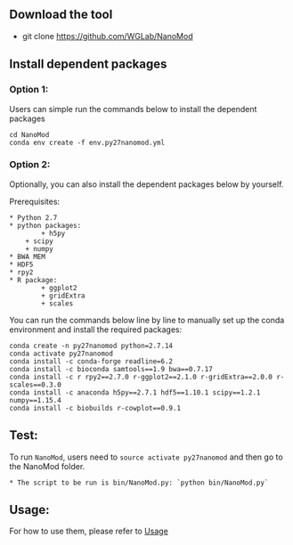 
## Download the tool
   * git clone https://github.com/WGLab/NanoMod

## Install dependent packages

### Option 1: 
  Users can simple run the commands below to install the dependent packages
  ```
  cd NanoMod
  conda env create -f env.py27nanomod.yml
  ```
  
### Option 2:
  Optionally, you can also install the dependent packages below by yourself.

  Prerequisites:

	* Python 2.7
	* python packages:
	        + h5py
		+ scipy
		+ numpy
	* BWA MEM
	* HDF5
	* rpy2
	* R package:
	        + ggplot2
	        + gridExtra
	        + scales


You can run the commands below line by line to manually set up the conda environment and install the required packages:
```
conda create -n py27nanomod python=2.7.14
conda activate py27nanomod 
conda install -c conda-forge readline=6.2 
conda install -c bioconda samtools==1.9 bwa==0.7.17
conda install -c r rpy2==2.7.0 r-ggplot2==2.1.0 r-gridExtra==2.0.0 r-scales==0.3.0
conda install -c anaconda h5py==2.7.1 hdf5==1.10.1 scipy==1.2.1 numpy==1.15.4
conda install -c biobuilds r-cowplot==0.9.1
```

## Test:
   To run `NanoMod`, users need to `source activate py27nanomod` and then go to the NanoMod folder.

	* The script to be run is bin/NanoMod.py: `python bin/NanoMod.py`
	
## Usage:
 For how to use them, please refer to [Usage](https://github.com/WGLab/NanoMod/blob/master/docs/Usage.md)

